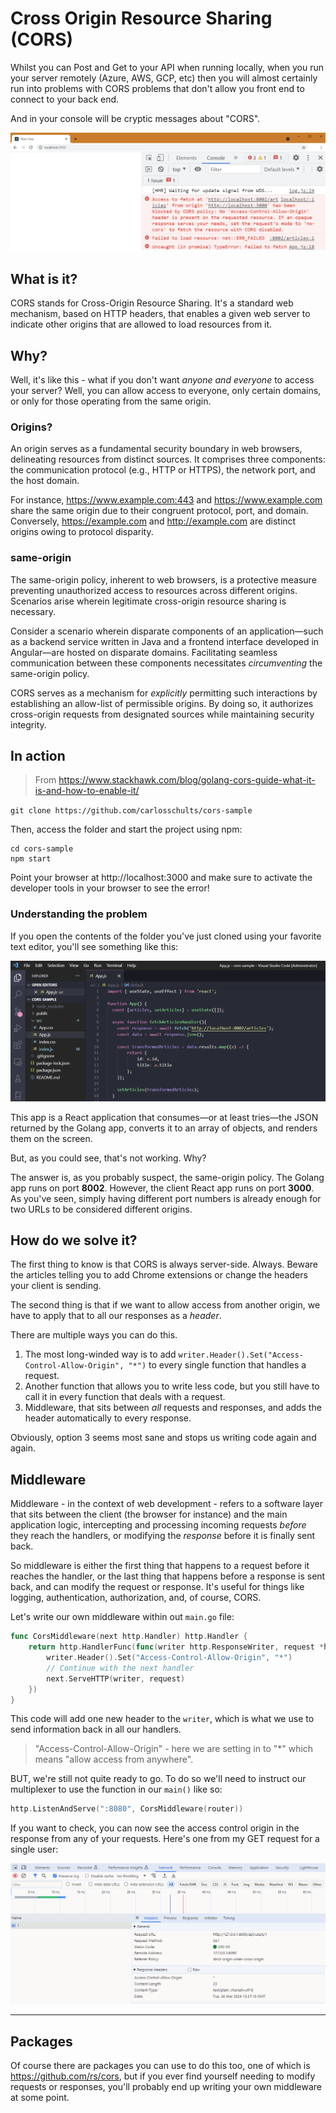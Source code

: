 # Cross Origin Resource Sharing (CORS)

Whilst you can Post and Get to your API when running locally, when you run your server remotely (Azure, AWS, GCP, etc) then you will almost certainly run into problems with CORS problems that don't allow you front end to connect to your back end.

And in your console will be cryptic messages about "CORS".

![alt text](images/cors.webp)

## What is it?

CORS stands for Cross-Origin Resource Sharing. It's a standard web mechanism, based on HTTP headers, that enables a given web server to indicate other origins that are allowed to load resources from it.

## Why?

Well, it's like this - what if you don't want *anyone and everyone* to access your server? Well, you can allow access to everyone, only certain domains, or only for those operating from the same origin.

### Origins?

An origin serves as a fundamental security boundary in web browsers, delineating resources from distinct sources. It comprises three components: the communication protocol (e.g., HTTP or HTTPS), the network port, and the host domain. 

For instance, https://www.example.com:443 and https://www.example.com share the same origin due to their congruent protocol, port, and domain. Conversely, https://example.com and http://example.com are distinct origins owing to protocol disparity.

### same-origin

The same-origin policy, inherent to web browsers, is a protective measure preventing unauthorized access to resources across different origins. Scenarios arise wherein legitimate cross-origin resource sharing is necessary. 

Consider a scenario wherein disparate components of an application—such as a backend service written in Java and a frontend interface developed in Angular—are hosted on disparate domains. Facilitating seamless communication between these components necessitates *circumventing* the same-origin policy. 

CORS serves as a mechanism for *explicitly* permitting such interactions by establishing an allow-list of permissible origins. By doing so, it authorizes cross-origin requests from designated sources while maintaining security integrity.

## In action

> From https://www.stackhawk.com/blog/golang-cors-guide-what-it-is-and-how-to-enable-it/

`git clone https://github.com/carlosschults/cors-sample`

Then, access the folder and start the project using npm:
```
cd cors-sample
npm start
```

Point your browser at http://localhost:3000 and make sure to activate the developer tools in your browser to see the error!

### Understanding the problem

If you open the contents of the folder you've just cloned using your favorite text editor, you'll see something like this:

![alt text](images/cors2.webp)

This app is a React application that consumes—or at least tries—the JSON returned by the Golang app, converts it to an array of objects, and renders them on the screen.

But, as you could see, that's not working. Why?

The answer is, as you probably suspect, the same-origin policy. The Golang app runs on port **8002**. However, the client React app runs on port **3000**. As you've seen, simply having different port numbers is already enough for two URLs to be considered different origins. 

## How do we solve it?

The first thing to know is that CORS is always server-side. Always. Beware the articles telling you to add Chrome extensions or change the headers your client is sending.

The second thing is that if we want to allow access from another origin, we have to apply that to all our responses as a *header*.

There are multiple ways you can do this.

1. The most long-winded way is to add `writer.Header().Set("Access-Control-Allow-Origin", "*")` to every single function that handles a request. 
2. Another function that allows you to write less code, but you still have to call it in every function that deals with a request.
3. Middleware, that sits between *all* requests and responses, and adds the header automatically to every response.

Obviously, option 3 seems most sane and stops us writing code again and again.

## Middleware

Middleware - in the context of web development - refers to a software layer that sits between the client (the browser for instance) and the main application logic, intercepting and processing incoming requests *before* they reach the handlers, or modifying the *response* before it is finally sent back.

So middleware is either the first thing that happens to a request before it reaches the handler, or the last thing that happens before a response is sent back, and can modify the request or response. It's useful for things like logging, authentication, authorization, and, of course, CORS.


Let's write our own middleware within out `main.go` file:

```go
func CorsMiddleware(next http.Handler) http.Handler {
    return http.HandlerFunc(func(writer http.ResponseWriter, request *http.Request) {
        writer.Header().Set("Access-Control-Allow-Origin", "*")
        // Continue with the next handler
        next.ServeHTTP(writer, request)
    })
}
```

This code will add one new header to the `writer`, which is what we use to send information back in all our handlers.

> "Access-Control-Allow-Origin" - here we are setting in to "*" which means "allow access from anywhere".

BUT, we're still not quite ready to go. To do so we'll need to instruct our multiplexer to use the function in our `main()` like so:

```go
http.ListenAndServe(":8080", CorsMiddleware(router))
```

If you want to check, you can now see the access control origin in the response from any of your requests. Here's one from my GET request for a single user:

![](images/alloworigin.PNG)

---

## Packages

Of course there are packages you can use to do this too, one of which is https://github.com/rs/cors, but if you ever find yourself needing to modify requests or responses, you'll probably end up writing your own middleware at some point.